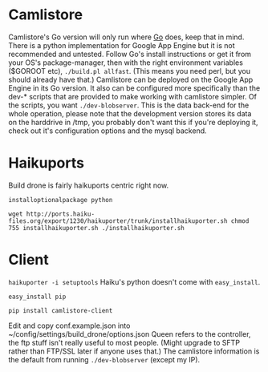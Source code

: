 Camlistore
==========
Camlistore's Go version will only run where [Go](http://golang.org/) does, keep that in mind. There is a python implementation for Google App Engine but it is not recommended and untested. Follow Go's install instructions or get it from your OS's package-manager, then with the right environment variables ($GOROOT etc), `./build.pl allfast`. (This means you need perl, but you should already have that.) Camlistore can be deployed on the Google App Engine in its Go version. It also can be configured more specifically than the dev-* scripts that are provided to make working with camlistore simpler. Of the scripts, you want `./dev-blobserver`. This is the data back-end for the whole operation, please note that the development version stores its data on the harddrive in /tmp, you probably don't want this if you're deploying it, check out it's configuration options and the mysql backend.

Haikuports
==========
Build drone is fairly haikuports centric right now.

`installoptionalpackage python`

`wget http://ports.haiku-files.org/export/1230/haikuporter/trunk/installhaikuporter.sh
chmod 755 installhaikuporter.sh
./installhaikuporter.sh`

Client
======

`haikuporter -i setuptools` Haiku's python doesn't come with `easy_install`.

`easy_install pip`

`pip install camlistore-client`

Edit and copy conf.example.json into ~/config/settings/build_drone/options.json
Queen refers to the controller, the ftp stuff isn't really useful to most people. (Might upgrade to SFTP rather than FTP/SSL later if anyone uses that.) The camlistore information is the default from running `./dev-blobserver` (except my IP).

